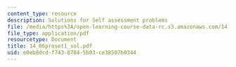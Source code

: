 ```yaml
---
content_type: resource
description: Solutions for Self assessment problems
file: /media/https%3A/open-learning-course-data-rc.s3.amazonaws.com/14-06-intermediate-macroeconomic-theory-spring-2004/e0eb8dcdf74387845b03ce38507b0344_14_06proset1_sol.pdf
file_type: application/pdf
resourcetype: Document
title: 14_06proset1_sol.pdf
uid: e0eb8dcd-f743-8784-5b03-ce38507b0344
---
```


